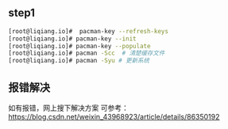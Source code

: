 ## step1
```sh
[root@liqiang.io]#  pacman-key --refresh-keys
[root@liqiang.io]# pacman-key --init
[root@liqiang.io]# pacman-key --populate
[root@liqiang.io]# pacman -Scc  # 清楚缓存文件
[root@liqiang.io]# pacman -Syu # 更新系统
```

## 报错解决
如有报错，网上搜下解决方案
可参考：https://blog.csdn.net/weixin_43968923/article/details/86350192
